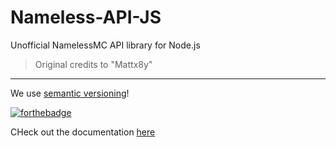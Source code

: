 # Nameless-API-JS
Unofficial NamelessMC API library for Node.js

> Original credits to "Mattx8y"

___
We use [semantic versioning](https://semver.org/)! 

[![forthebadge](https://forthebadge.com/images/badges/built-with-swag.svg)](https://forthebadge.com)

CHeck out the documentation [here](https://ashlyndev.github.io/Nameless-JS-CandyWrapper/nameless-js-candywrapper/1.0.1/)

